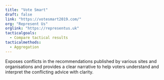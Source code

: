 ```yaml
---
title: "Vote Smart"
draft: false
link: "https://votesmart2019.com/"
org: "Represent Us"
orglink: "https://representus.uk"
tacticalgoals:
  - Compare tactical results
tacticalmethods:
  - Aggregation
---
```


Exposes conflicts in the recommendations published by various sites and organisations and provides a clear narrative to help voters understand and interpret the conflicting advice with clarity.

<!--more-->
